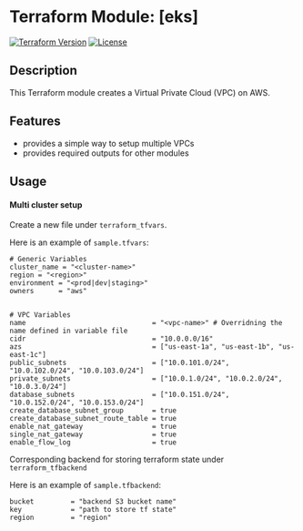 # Terraform Module: [eks]

[![Terraform Version](https://img.shields.io/badge/Terraform-%3E%3D%200.12-green.svg)](https://www.terraform.io/downloads.html)
[![License](https://img.shields.io/badge/license-MIT-blue.svg)](https://github.com/<your_username>/<repo_name>/blob/main/LICENSE)

## Description
This Terraform module creates a Virtual Private Cloud (VPC) on AWS.

## Features

- provides a simple way to setup multiple VPCs 
- provides required outputs for other modules

## Usage

#### Multi cluster setup

Create a new file under `terraform_tfvars`.

Here is an example of `sample.tfvars`:

```hcl
# Generic Variables
cluster_name = "<cluster-name>"
region = "<region>"
environment = "<prod|dev|staging>"
owners      = "aws"


# VPC Variables
name                               = "<vpc-name>" # Overridning the name defined in variable file
cidr                               = "10.0.0.0/16"
azs                                = ["us-east-1a", "us-east-1b", "us-east-1c"]
public_subnets                     = ["10.0.101.0/24", "10.0.102.0/24", "10.0.103.0/24"]
private_subnets                    = ["10.0.1.0/24", "10.0.2.0/24", "10.0.3.0/24"]
database_subnets                   = ["10.0.151.0/24", "10.0.152.0/24", "10.0.153.0/24"]
create_database_subnet_group       = true
create_database_subnet_route_table = true
enable_nat_gateway                 = true
single_nat_gateway                 = true
enable_flow_log                    = true
```

Corresponding backend for storing terraform state under `terraform_tfbackend`

Here is an example of `sample.tfbackend`:

```hcl
bucket         = "backend S3 bucket name"
key            = "path to store tf state"
region         = "region"
```